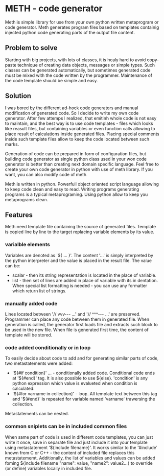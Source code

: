 # METH - code generator

Meth is simple library for use from your own python written metaprogram 
or code generator. Meth generates program files based on templates containig
injected python code generating parts of the output file content. 

## Problem to solve

Starting with big projects, with lots of classes, it is healy hard to avoid
copy-paste technique of creating data objects, messages or simple types. 
Such classes can be generated automatically, but sometimes generated code 
must be mixed with the code written by the programmer. Maintenance of the 
code template should be simple and easy. 

## Solution

I was bored by the different ad-hock code generators and manual modification
of generated code. So I decide to write my own code generator. After few attemps
I realized, that emitinh whole code is not easy to maintain, and the best way is to 
use code templates - files which looks like reasult files, but containing 
variables or even function calls allowing to place result of calculations inside
generated files. Placing special comments inside such template files allow to 
keep the code located between such marks. 

Generation of code can be prepared in form of configuration files, but building 
code generator as single python class used in your won code generator is better 
than creating next domain specific language. Feel free to create your own code 
generator in python with use of meth library. If you want, you can also modify 
code of meth. 

Meth is written in python. Powerfull object oriented script language allowing to 
keep code clean and easy to read. Writing programs generating programs is a 
typical metaprograming. Using python allow to keep you metaprograms clean.

## Features

Meth need template file containing the source of generated files. Template is 
copied line by line to the target replacing variable elements by its value. 

### varialble elements

Variables are denoted as '${ ... }'. The content '...' is simply interpreted 
by the python interpreter and the value is placed in the result file. The value can be: 
- scalar - then its string representation is located in the place of variable.
- list - then set of lines are added in place of variable with its in dentation. When special
  list formatting is needed - you can use any formatter which return list of strings.

### manually added code

Lines located between '// vvv--- ...' and '// ^^^--- ...' are preserved. Programmer can place 
any code between them in generated file. When generation is called, the generator first loads
file and extracts such block to be used in the new file. When file is generated first time, the 
content of template will be stored.

### code added conditionally or in loop

To easily decide about code to add and for generating similar parts of code, two metastatements 
were added:
 - '${#if condition}' ... - conditionally added code. Conditional code ends at '${#end}' tag. 
   It is also possible to use ${else}. 'condition' is any python expression which value is 
   evalueted when condition is calculated.
 - '${#for varname in collection}' - loop. All template text between this tag and '${#end}' is repeated
   for variable named 'varname' trawersing the collection. 
   
Metastatements can be nested.
   
### common sniplets can be in included common files

When same part of code is used in different code templates, you can just write it once, save in separate
file and just include it into your template using metastatement '${include filename}'. It works similar to the 
'#include' known from C or C++ - the content of included file replaces this metastatememt. Additionally, the
list of variables and values can be added foming ${include filename "name": value, "name2": value2...} to override 
(or define) variables locally in included file.
